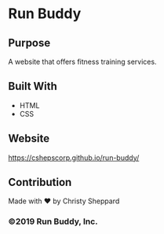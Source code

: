 # Run Buddy

## Purpose
A website that offers fitness training services.

## Built With
* HTML
* CSS

## Website
https://cshepscorp.github.io/run-buddy/

## Contribution
Made with ❤️ by Christy Sheppard

### ©️2019 Run Buddy, Inc.
